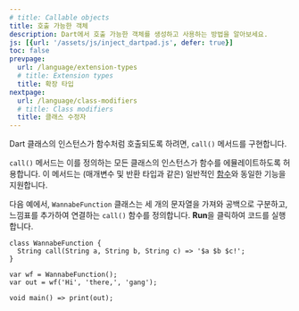 ```yaml
---
# title: Callable objects
title: 호출 가능한 객체
description: Dart에서 호출 가능한 객체를 생성하고 사용하는 방법을 알아보세요.
js: [{url: '/assets/js/inject_dartpad.js', defer: true}]
toc: false
prevpage:
  url: /language/extension-types
  # title: Extension types
  title: 확장 타입
nextpage:
  url: /language/class-modifiers
  # title: Class modifiers
  title: 클래스 수정자
---
```


<?code-excerpt replace="/ *\/\/\s+ignore_for_file:[^\n]+\n//g; /(^|\n) *\/\/\s+ignore: (stable|beta|dev)[^\n]+\n/$1/g; /(\n[^\n]+) *\/\/\s+ignore: (stable|beta|dev)[^\n]+\n/$1\n/g; /. • (lib|test)\/\w+\.dart:\d+:\d+//g"?>

Dart 클래스의 인스턴스가 함수처럼 호출되도록 하려면, `call()` 메서드를 구현합니다.

`call()` 메서드는 이를 정의하는 모든 클래스의 인스턴스가 함수를 에뮬레이트하도록 허용합니다. 
이 메서드는 (매개변수 및 반환 타입과 같은) 일반적인 [함수][functions]와 동일한 기능을 지원합니다.

다음 예에서, `WannabeFunction` 클래스는 세 개의 문자열을 가져와 공백으로 구분하고, 
느낌표를 추가하여 연결하는 `call()` 함수를 정의합니다. 
**Run**을 클릭하여 코드를 실행합니다.

<?code-excerpt "misc/lib/language_tour/callable_objects.dart"?>
```dartpad
class WannabeFunction {
  String call(String a, String b, String c) => '$a $b $c!';
}

var wf = WannabeFunction();
var out = wf('Hi', 'there,', 'gang');

void main() => print(out);
```

[functions]: /language/functions
